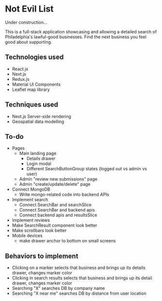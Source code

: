 # Not Evil List

Under construction...

This is a full-stack application showcasing and allowing a detailed search of Philadelphia's lawful-good businesses. Find the next business you feel good about supporting.

## Technologies used

- React.js
- Next.js
- Redux.js
- Material UI Components
- Leaflet map library

## Techniques used

- Next.js Server-side rendering
- Geospatial data modelling

## To-do

- Pages
  - Main landing page
    - Details drawer
    - Login modal
    - Different SearchButtonGroup states (logged out vs admin vs user)
  - Admin "review new submissions" page
  - Admin "create/update/delete" page
- Connect MongoDB
  - Write mongo-related code into backend APIs
- Implement search
  - Connect SearchBar and searchSlice
  - Connect SearchBar and backend apis
  - Connect backend apis and resultsSlice
- Implement reviews
- Make SearchResult component look better
- Make scrollbars look better
- Mobile devices
  - make drawer anchor to bottom on small screens

## Behaviors to implement

- Clicking on a marker selects that business and brings up its details drawer, changes marker color
- Clicking in search results selects that business and brings up its detail drawer, changes marker color
- Searching "X" searches DB by company name
- Searching "X near me" searches DB by distance from user location
